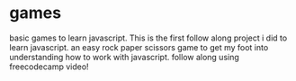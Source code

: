 # games
basic games to learn javascript.
This is the first follow along project i did to learn javascript.
an easy rock paper scissors game to get my foot into understanding how to work with javascript.
follow along using freecodecamp video!
